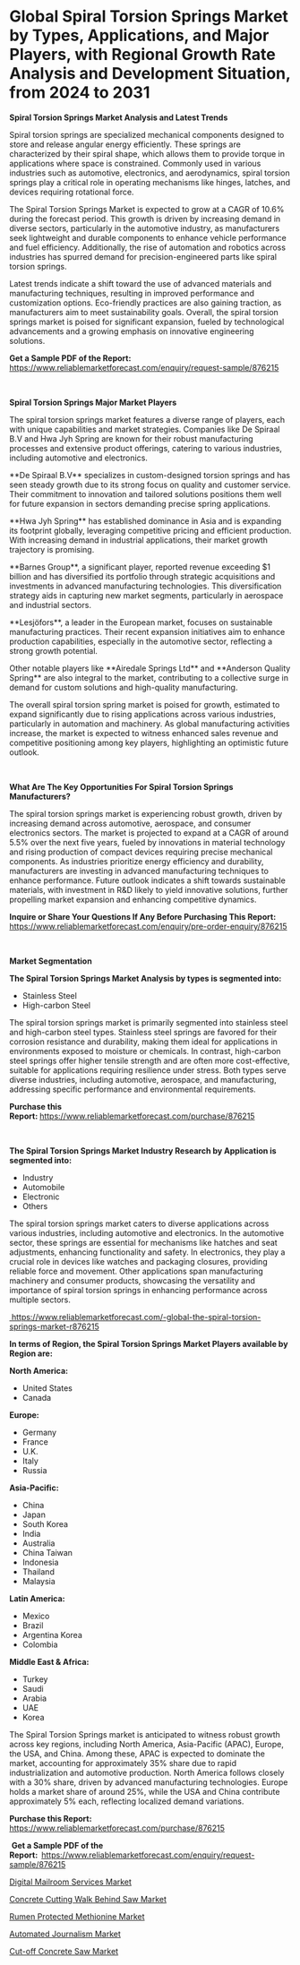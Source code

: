 <p><h1>Global Spiral Torsion Springs Market by Types, Applications, and Major Players, with Regional Growth Rate Analysis and Development Situation, from 2024 to 2031</h1></p><p><strong>Spiral Torsion Springs Market Analysis and Latest Trends</strong></p>
<p><p>Spiral torsion springs are specialized mechanical components designed to store and release angular energy efficiently. These springs are characterized by their spiral shape, which allows them to provide torque in applications where space is constrained. Commonly used in various industries such as automotive, electronics, and aerodynamics, spiral torsion springs play a critical role in operating mechanisms like hinges, latches, and devices requiring rotational force.</p><p>The Spiral Torsion Springs Market is expected to grow at a CAGR of 10.6% during the forecast period. This growth is driven by increasing demand in diverse sectors, particularly in the automotive industry, as manufacturers seek lightweight and durable components to enhance vehicle performance and fuel efficiency. Additionally, the rise of automation and robotics across industries has spurred demand for precision-engineered parts like spiral torsion springs.</p><p>Latest trends indicate a shift toward the use of advanced materials and manufacturing techniques, resulting in improved performance and customization options. Eco-friendly practices are also gaining traction, as manufacturers aim to meet sustainability goals. Overall, the spiral torsion springs market is poised for significant expansion, fueled by technological advancements and a growing emphasis on innovative engineering solutions.</p></p>
<p><strong>Get a Sample PDF of the Report:&nbsp;</strong> <a href="https://www.reliablemarketforecast.com/enquiry/request-sample/876215?utm_campaign=1833&utm_medium=2&utm_source=Github&utm_content=ia&utm_term=03122024&utm_id=spiral-torsion-springs">https://www.reliablemarketforecast.com/enquiry/request-sample/876215</a></p>
<p>&nbsp;</p>
<p><strong>Spiral Torsion Springs Major Market Players</strong></p>
<p><p>The spiral torsion springs market features a diverse range of players, each with unique capabilities and market strategies. Companies like De Spiraal B.V and Hwa Jyh Spring are known for their robust manufacturing processes and extensive product offerings, catering to various industries, including automotive and electronics.</p><p>**De Spiraal B.V** specializes in custom-designed torsion springs and has seen steady growth due to its strong focus on quality and customer service. Their commitment to innovation and tailored solutions positions them well for future expansion in sectors demanding precise spring applications.</p><p>**Hwa Jyh Spring** has established dominance in Asia and is expanding its footprint globally, leveraging competitive pricing and efficient production. With increasing demand in industrial applications, their market growth trajectory is promising.</p><p>**Barnes Group**, a significant player, reported revenue exceeding $1 billion and has diversified its portfolio through strategic acquisitions and investments in advanced manufacturing technologies. This diversification strategy aids in capturing new market segments, particularly in aerospace and industrial sectors.</p><p>**Lesjöfors**, a leader in the European market, focuses on sustainable manufacturing practices. Their recent expansion initiatives aim to enhance production capabilities, especially in the automotive sector, reflecting a strong growth potential.</p><p>Other notable players like **Airedale Springs Ltd** and **Anderson Quality Spring** are also integral to the market, contributing to a collective surge in demand for custom solutions and high-quality manufacturing.</p><p>The overall spiral torsion spring market is poised for growth, estimated to expand significantly due to rising applications across various industries, particularly in automation and machinery. As global manufacturing activities increase, the market is expected to witness enhanced sales revenue and competitive positioning among key players, highlighting an optimistic future outlook.</p></p>
<p>&nbsp;</p>
<p><strong>What Are The Key Opportunities For Spiral Torsion Springs Manufacturers?</strong></p>
<p><p>The spiral torsion springs market is experiencing robust growth, driven by increasing demand across automotive, aerospace, and consumer electronics sectors. The market is projected to expand at a CAGR of around 5.5% over the next five years, fueled by innovations in material technology and rising production of compact devices requiring precise mechanical components. As industries prioritize energy efficiency and durability, manufacturers are investing in advanced manufacturing techniques to enhance performance. Future outlook indicates a shift towards sustainable materials, with investment in R&D likely to yield innovative solutions, further propelling market expansion and enhancing competitive dynamics.</p></p>
<p><strong>Inquire or Share Your Questions If Any Before Purchasing This Report:</strong> <a href="https://www.reliablemarketforecast.com/enquiry/pre-order-enquiry/876215?utm_campaign=1833&utm_medium=2&utm_source=Github&utm_content=ia&utm_term=03122024&utm_id=spiral-torsion-springs">https://www.reliablemarketforecast.com/enquiry/pre-order-enquiry/876215</a></p>
<p>&nbsp;</p>
<p><strong>Market Segmentation</strong></p>
<p><strong>The Spiral Torsion Springs Market Analysis by types is segmented into:</strong></p>
<p><ul><li>Stainless Steel</li><li>High-carbon Steel</li></ul></p>
<p><p>The spiral torsion springs market is primarily segmented into stainless steel and high-carbon steel types. Stainless steel springs are favored for their corrosion resistance and durability, making them ideal for applications in environments exposed to moisture or chemicals. In contrast, high-carbon steel springs offer higher tensile strength and are often more cost-effective, suitable for applications requiring resilience under stress. Both types serve diverse industries, including automotive, aerospace, and manufacturing, addressing specific performance and environmental requirements.</p></p>
<p><strong>Purchase this Report:&nbsp;</strong><a href="https://www.reliablemarketforecast.com/purchase/876215?utm_campaign=1833&utm_medium=2&utm_source=Github&utm_content=ia&utm_term=03122024&utm_id=spiral-torsion-springs">https://www.reliablemarketforecast.com/purchase/876215</a></p>
<p>&nbsp;</p>
<p><strong>The Spiral Torsion Springs Market Industry Research by Application is segmented into:</strong></p>
<p><ul><li>Industry</li><li>Automobile</li><li>Electronic</li><li>Others</li></ul></p>
<p><p>The spiral torsion springs market caters to diverse applications across various industries, including automotive and electronics. In the automotive sector, these springs are essential for mechanisms like hatches and seat adjustments, enhancing functionality and safety. In electronics, they play a crucial role in devices like watches and packaging closures, providing reliable force and movement. Other applications span manufacturing machinery and consumer products, showcasing the versatility and importance of spiral torsion springs in enhancing performance across multiple sectors.</p></p>
<p><a href="https://www.reliablemarketforecast.com/-global-the-spiral-torsion-springs-market-r876215?utm_campaign=1833&utm_medium=2&utm_source=Github&utm_content=ia&utm_term=03122024&utm_id=spiral-torsion-springs">&nbsp;https://www.reliablemarketforecast.com/-global-the-spiral-torsion-springs-market-r876215</a></p>
<p><strong>In terms of Region, the Spiral Torsion Springs Market Players available by Region are:</strong></p>
<p>
    <p> <strong> North America: </strong>
        <ul>
            <li>United States</li>
            <li>Canada</li>
        </ul>
        </p> 
    <p> <strong> Europe: </strong>
        <ul>
            <li>Germany</li>
            <li>France</li>
            <li>U.K.</li>
            <li>Italy</li>
            <li>Russia</li>
        </ul>
        </p> 
    <p> <strong> Asia-Pacific: </strong>
        <ul>
            <li>China</li>
            <li>Japan</li>
            <li>South Korea</li>
            <li>India</li>
            <li>Australia</li>
            <li>China Taiwan</li>
            <li>Indonesia</li>
            <li>Thailand</li>
            <li>Malaysia</li>
        </ul>
        </p> 
    <p> <strong> Latin America: </strong>
        <ul>
            <li>Mexico</li>
            <li>Brazil</li>
            <li>Argentina Korea</li>
            <li>Colombia</li>
        </ul>
        </p> 
    <p> <strong> Middle East & Africa: </strong>
        <ul>
            <li>Turkey</li>
            <li>Saudi</li>
            <li>Arabia</li>
            <li>UAE</li>
            <li>Korea</li>
        </ul>
    </p>
    </p>
<p><p>The Spiral Torsion Springs market is anticipated to witness robust growth across key regions, including North America, Asia-Pacific (APAC), Europe, the USA, and China. Among these, APAC is expected to dominate the market, accounting for approximately 35% share due to rapid industrialization and automotive production. North America follows closely with a 30% share, driven by advanced manufacturing technologies. Europe holds a market share of around 25%, while the USA and China contribute approximately 5% each, reflecting localized demand variations.</p></p>
<p><strong>Purchase this Report: </strong><a href="https://www.reliablemarketforecast.com/purchase/876215?utm_campaign=1833&utm_medium=2&utm_source=Github&utm_content=ia&utm_term=03122024&utm_id=spiral-torsion-springs">https://www.reliablemarketforecast.com/purchase/876215</a></p>
<p>&nbsp;<strong>Get a Sample PDF of the Report:&nbsp;&nbsp;</strong><a href="https://www.reliablemarketforecast.com/enquiry/request-sample/876215?utm_campaign=1833&utm_medium=2&utm_source=Github&utm_content=ia&utm_term=03122024&utm_id=spiral-torsion-springs">https://www.reliablemarketforecast.com/enquiry/request-sample/876215</a></p>
<p><strong></strong></p>
<p><p><a href="https://www.linkedin.com/pulse/exploring-digital-mailroom-services-market-industry-revenue-insights-uedyf?utm_campaign=1833&utm_medium=2&utm_source=Github&utm_content=ia&utm_term=03122024&utm_id=spiral-torsion-springs">Digital Mailroom Services Market</a></p><p><a href="https://issuu.com/reportprime-2/docs/concrete-cutting-walk-behind-saw-market-size-2030.?utm_campaign=1833&utm_medium=2&utm_source=Github&utm_content=ia&utm_term=03122024&utm_id=spiral-torsion-springs">Concrete Cutting Walk Behind Saw Market</a></p><p><a href="https://www.linkedin.com/pulse/rumen-protected-methionine-market-global-trends-forecast-uxhdf?utm_campaign=1833&utm_medium=2&utm_source=Github&utm_content=ia&utm_term=03122024&utm_id=spiral-torsion-springs">Rumen Protected Methionine Market</a></p><p><a href="https://www.linkedin.com/pulse/insights-automated-journalism-market-competitor-evaluation-projected-iqstf?utm_campaign=1833&utm_medium=2&utm_source=Github&utm_content=ia&utm_term=03122024&utm_id=spiral-torsion-springs">Automated Journalism Market</a></p><p><a href="https://issuu.com/reportprime-2/docs/cut-off-concrete-saw-market-size-2030.pptx?utm_campaign=1833&utm_medium=2&utm_source=Github&utm_content=ia&utm_term=03122024&utm_id=spiral-torsion-springs">Cut-off Concrete Saw Market</a></p></p>